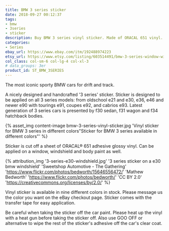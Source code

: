 ```yaml
---
title: BMW 3 series sticker
date: 2018-09-27 00:12:37
tags:
- bmw
- 3series
- sticker
description: Buy BMW 3 series vinyl sticker. Made of ORACAL 651 vinyl. Available in different colors.
categories:
- Series
ebay_url: https://www.ebay.com/itm/192488974223
etsy_url: https://www.etsy.com/listing/603514491/bmw-3-series-window-windshield-sticker
col_class: col-sm-6 col-lg-4 col-xl-3
# data_groups: 3er
product_id:	ST_BMW_3SERIES
---
```


The most iconic sporty BMW cars for drift and track.

<!-- more -->
<!-- {% asset_img content-image 3-series-sticker-for-bmw-cars.jpg 'BMW 3 series 3er vinyl sticker"BMW 3 series 3er vinyl sticker"' %} -->

A nicely designed and handcrafted '3 series' sticker. Sticker is designed to be applied on all 3 series models: from oldschool e21 and e30, e36, e46 and newer e90 with tourings e91, coupes e92, and cabrios e93. Latest generation of 3 series cars is presented by f30 sedan, f31 wagon and f34 hatchback bodies.

{% asset_img content-image bmw-3-series-vinyl-sticker.jpg 'Vinyl sticker for BMW 3 series in different colors"Sticker for BMW 3 series available in different colors"' %}

Sticker is cut off a sheet of ORACAL® 651 adhesive glossy vinyl. Can be applied on a window, windshield and body paint as well.

{% attribution_img
  '3-series-e30-windshield.jpg'
  '3 series sticker on a e30 bmw windshield'
  'Sweetshop Automotive - The Gathering'
  'https://www.flickr.com/photos/bedworth/15646556472/'
  'Mathew Bedworth'
  'https://www.flickr.com/photos/bedworth/'
  'CC BY 2.0'
  'https://creativecommons.org/licenses/by/2.0/'
%}

Vinyl sticker is available in nine different colors in stock. Please message us the color you want on the eBay checkout page. Sticker comes with the transfer tape for easy application.

Be careful when taking the sticker off the car paint. Please heat up the vinyl with a heat gun before taking the sticker off. Also use GOO OFF or alternative to wipe the rest of the sticker's adhesive off the car's clear coat.
